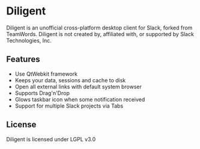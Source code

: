 # Diligent

Diligent is an unofficial cross-platform desktop client for Slack, forked from TeamWords.
Diligent is not created by, affiliated with, or supported by Slack Technologies, Inc.

## Features

* Use QtWebkit framework
* Keeps your data, sessions and cache to disk
* Open all external links with default system browser
* Supports Drag'n'Drop
* Glows taskbar icon when some notification received
* Support for multiple Slack projects via Tabs

## License

Diligent is licensed under LGPL v3.0
